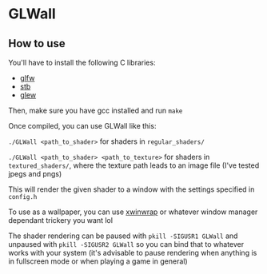 # GLWall

## How to use
You'll have to install the following C libraries:
- [glfw](https://archlinux.org/packages/extra/x86_64/glfw/)
- [stb](https://archlinux.org/packages/extra/any/stb/)
- [glew](https://archlinux.org/packages/extra/x86_64/glew/)

Then, make sure you have gcc installed and run `make`

Once compiled, you can use GLWall like this:

`./GLWall <path_to_shader>` for shaders in `regular_shaders/`

`./GLWall <path_to_shader> <path_to_texture>` for shaders in `textured_shaders/`, where the texture path leads to an image file (I've tested jpegs and pngs)

This will render the given shader to a window with the settings specified in `config.h`

To use as a wallpaper, you can use [xwinwrap](https://github.com/mmhobi7/xwinwrap) or whatever window manager dependant trickery you want lol

The shader rendering can be paused with `pkill -SIGUSR1 GLWall` and unpaused with `pkill -SIGUSR2 GLWall` so you can bind that to whatever works with your system (it's advisable to pause rendering when anything is in fullscreen mode or when playing a game in general)
